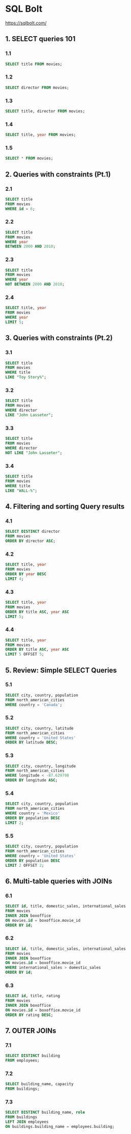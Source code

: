 # SQL Bolt

https://sqlbolt.com/

## 1. SELECT queries 101

### 1.1

```sql
SELECT title FROM movies;
```

### 1.2

```sql
SELECT director FROM movies;
```

### 1.3

```sql
SELECT title, director FROM movies;
```

### 1.4

```sql
SELECT title, year FROM movies;
```

### 1.5

```sql
SELECT * FROM movies;
```

## 2. Queries with constraints (Pt.1)

### 2.1

```sql
SELECT title
FROM movies
WHERE id = 6;
```

### 2.2

```sql
SELECT title
FROM movies
WHERE year
BETWEEN 2000 AND 2010;
```

### 2.3

```sql
SELECT title
FROM movies
WHERE year
NOT BETWEEN 2000 AND 2010;
```

### 2.4

```sql
SELECT title, year
FROM movies
WHERE year
LIMIT 5;
```

## 3. Queries with constraints (Pt.2)

### 3.1

```sql
SELECT title
FROM movies
WHERE title
LIKE "Toy Story%";
```

### 3.2

```sql
SELECT title
FROM movies
WHERE director
LIKE "John Lasseter";
```

### 3.3

```sql
SELECT title
FROM movies
WHERE director
NOT LIKE "John Lasseter";
```

### 3.4

```sql
SELECT title
FROM movies
WHERE title
LIKE "WALL-%";
```

## 4. Filtering and sorting Query results

### 4.1

```sql
SELECT DISTINCT director
FROM movies
ORDER BY director ASC;
```

### 4.2

```sql
SELECT title, year
FROM movies
ORDER BY year DESC
LIMIT 4;
```

### 4.3

```sql
SELECT title, year
FROM movies
ORDER BY title ASC, year ASC
LIMIT 5;
```

### 4.4

```sql
SELECT title, year
FROM movies
ORDER BY title ASC, year ASC
LIMIT 5 OFFSET 5;
```

## 5. Review: Simple SELECT Queries

### 5.1

```sql
SELECT city, country, population
FROM north_american_cities
WHERE country = 'Canada';
```

### 5.2

```sql
SELECT city, country, latitude
FROM north_american_cities
WHERE country = 'United States'
ORDER BY latitude DESC;
```

### 5.3

```sql
SELECT city, country, longitude
FROM north_american_cities
WHERE longitude < -87.629798
ORDER BY longitude ASC;
```

### 5.4

```sql
SELECT city, country, population
FROM north_american_cities
WHERE country = 'Mexico'
ORDER BY population DESC
LIMIT 2;
```

### 5.5

```sql
SELECT city, country, population
FROM north_american_cities
WHERE country = 'United States'
ORDER BY population DESC
LIMIT 2 OFFSET 2;
```

## 6. Multi-table queries with JOINs

### 6.1

```sql
SELECT id, title, domestic_sales, international_sales
FROM movies
INNER JOIN boxoffice
ON movies.id = boxoffice.movie_id
ORDER BY id;
```

### 6.2

```sql
SELECT id, title, domestic_sales, international_sales
FROM movies
INNER JOIN boxoffice
ON movies.id = boxoffice.movie_id
WHERE international_sales > domestic_sales
ORDER BY id;
```

### 6.3

```sql
SELECT id, title, rating
FROM movies
INNER JOIN boxoffice
ON movies.id = boxoffice.movie_id
ORDER BY rating DESC;
```

## 7. OUTER JOINs

### 7.1

```sql
SELECT DISTINCT building
FROM employees;
```

### 7.2

```sql
SELECT building_name, capacity
FROM buildings;
```

### 7.3

```sql
SELECT DISTINCT building_name, role
FROM buildings
LEFT JOIN employees
ON buildings.building_name = employees.building;
```
